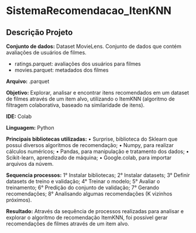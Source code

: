 # SistemaRecomendacao_ItenKNN

## Descrição Projeto

**Conjunto de dados:**
Dataset MovieLens. Conjunto de dados que contém avaliações de usuários de filmes.
- ratings.parquet: avaliações dos usuários para filmes
- movies.parquet: metadados dos filmes

**Arquivo:** .parquet

**Objetivo:**
Explorar, analisar e encontrar itens recomendados em um dataset de filmes através de um item alvo, utilizando o ItemKNN (algoritmo de filtragem colaborativa, baseado na similaridade de itens).

**IDE:** Colab

**Linguagem:** Python 

**Principais bibliotecas utilizadas:**
•	Surprise, biblioteca do Sklearn que possui diversos algoritmos de recomendação;
•	Numpy, para realizar cálculos numéricos;
•	Pandas, para manipulação e tratamento dos dados;
•	Scikit-learn, aprendizado de máquina;
•	Google.colab, para importar arquivos da núvem.

**Sequencia processos:**
1° Instalar bibliotecas;
2° Instalar datasets;
3° Definir datasets de treino e validação;
4° Treinar o modelo;
5° Avaliar o treinamento;
6° Predição do conjunto de validação;
7° Gerando recomendações;
8° Analisando algumas recomendações (K vizinhos próximos).

**Resultado:**
Através da sequência de processos realizadas para analisar e explorar o algoritmo de recomendação ItemKNN, foi possível gerar recomendações de filmes através de um item alvo.
